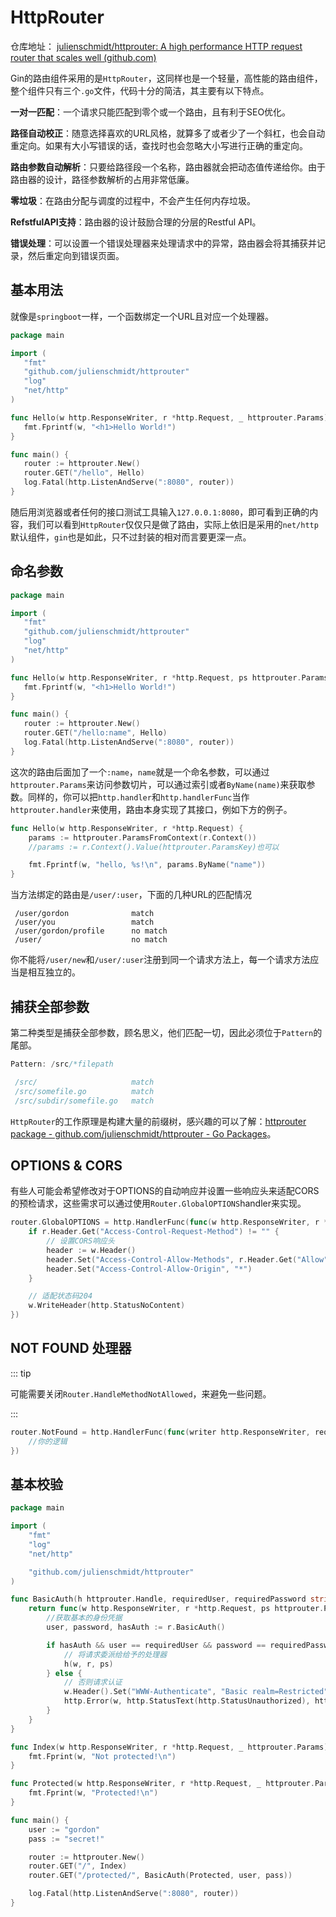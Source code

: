 # HttpRouter

仓库地址： [julienschmidt/httprouter: A high performance HTTP request router that scales well (github.com)](https://github.com/julienschmidt/httprouter)

Gin的路由组件采用的是`HttpRouter`，这同样也是一个轻量，高性能的路由组件，整个组件只有三个`.go`文件，代码十分的简洁，其主要有以下特点。

**一对一匹配**：一个请求只能匹配到零个或一个路由，且有利于SEO优化。

**路径自动校正**：随意选择喜欢的URL风格，就算多了或者少了一个斜杠，也会自动重定向。如果有大小写错误的话，查找时也会忽略大小写进行正确的重定向。

**路由参数自动解析**：只要给路径段一个名称，路由器就会把动态值传递给你。由于路由器的设计，路径参数解析的占用非常低廉。

**零垃圾**：在路由分配与调度的过程中，不会产生任何内存垃圾。

**RefstfulAPI支持**：路由器的设计鼓励合理的分层的Restful API。

**错误处理**：可以设置一个错误处理器来处理请求中的异常，路由器会将其捕获并记录，然后重定向到错误页面。



## 基本用法

就像是`springboot`一样，一个函数绑定一个URL且对应一个处理器。

```go
package main

import (
   "fmt"
   "github.com/julienschmidt/httprouter"
   "log"
   "net/http"
)

func Hello(w http.ResponseWriter, r *http.Request, _ httprouter.Params) {
   fmt.Fprintf(w, "<h1>Hello World!")
}

func main() {
   router := httprouter.New()
   router.GET("/hello", Hello)
   log.Fatal(http.ListenAndServe(":8080", router))
}
```

随后用浏览器或者任何的接口测试工具输入`127.0.0.1:8080`，即可看到正确的内容，我们可以看到`HttpRouter`仅仅只是做了路由，实际上依旧是采用的`net/http`默认组件，`gin`也是如此，只不过封装的相对而言要更深一点。



## 命名参数

```go
package main

import (
   "fmt"
   "github.com/julienschmidt/httprouter"
   "log"
   "net/http"
)

func Hello(w http.ResponseWriter, r *http.Request, ps httprouter.Params) {
   fmt.Fprintf(w, "<h1>Hello World!")
}

func main() {
   router := httprouter.New()
   router.GET("/hello:name", Hello)
   log.Fatal(http.ListenAndServe(":8080", router))
}
```

这次的路由后面加了一个`:name`，`name`就是一个命名参数，可以通过`httprouter.Params`来访问参数切片，可以通过索引或者`ByName(name)`来获取参数。同样的，你可以把`http.handler`和`http.handlerFunc`当作`httprouter.handler`来使用，路由本身实现了其接口，例如下方的例子。

```go
func Hello(w http.ResponseWriter, r *http.Request) {
    params := httprouter.ParamsFromContext(r.Context())
    //params := r.Context().Value(httprouter.ParamsKey)也可以

    fmt.Fprintf(w, "hello, %s!\n", params.ByName("name"))
}
```

当方法绑定的路由是`/user/:user`，下面的几种URL的匹配情况

```
 /user/gordon              match
 /user/you                 match
 /user/gordon/profile      no match
 /user/                    no match
```

你不能将`/user/new`和`/user/:user`注册到同一个请求方法上，每一个请求方法应当是相互独立的。



## 捕获全部参数

第二种类型是捕获全部参数，顾名思义，他们匹配一切，因此必须位于`Pattern`的尾部。

```go
Pattern: /src/*filepath

 /src/                     match
 /src/somefile.go          match
 /src/subdir/somefile.go   match
```



`HttpRouter`的工作原理是构建大量的前缀树，感兴趣的可以了解：[httprouter package - github.com/julienschmidt/httprouter - Go Packages](https://pkg.go.dev/github.com/julienschmidt/httprouter#readme-how-does-it-work)。



## OPTIONS & CORS

有些人可能会希望修改对于OPTIONS的自动响应并设置一些响应头来适配CORS的预检请求，这些需求可以通过使用`Router.GlobalOPTIONS`handler来实现。

```go
router.GlobalOPTIONS = http.HandlerFunc(func(w http.ResponseWriter, r *http.Request) {
    if r.Header.Get("Access-Control-Request-Method") != "" {
        // 设置CORS响应头
        header := w.Header()
        header.Set("Access-Control-Allow-Methods", r.Header.Get("Allow"))
        header.Set("Access-Control-Allow-Origin", "*")
    }

    // 适配状态码204
    w.WriteHeader(http.StatusNoContent)
})
```



## NOT FOUND 处理器

::: tip

可能需要关闭`Router.HandleMethodNotAllowed`，来避免一些问题。

:::

```go
router.NotFound = http.HandlerFunc(func(writer http.ResponseWriter, request *http.Request) {
	//你的逻辑
})
```



## 基本校验

```go
package main

import (
	"fmt"
	"log"
	"net/http"

	"github.com/julienschmidt/httprouter"
)

func BasicAuth(h httprouter.Handle, requiredUser, requiredPassword string) httprouter.Handle {
	return func(w http.ResponseWriter, r *http.Request, ps httprouter.Params) {
		//获取基本的身份凭据
		user, password, hasAuth := r.BasicAuth()

		if hasAuth && user == requiredUser && password == requiredPassword {
			// 将请求委派给给予的处理器
			h(w, r, ps)
		} else {
			// 否则请求认证
			w.Header().Set("WWW-Authenticate", "Basic realm=Restricted")
			http.Error(w, http.StatusText(http.StatusUnauthorized), http.StatusUnauthorized)
		}
	}
}

func Index(w http.ResponseWriter, r *http.Request, _ httprouter.Params) {
	fmt.Fprint(w, "Not protected!\n")
}

func Protected(w http.ResponseWriter, r *http.Request, _ httprouter.Params) {
	fmt.Fprint(w, "Protected!\n")
}

func main() {
	user := "gordon"
	pass := "secret!"

	router := httprouter.New()
	router.GET("/", Index)
	router.GET("/protected/", BasicAuth(Protected, user, pass))

	log.Fatal(http.ListenAndServe(":8080", router))
}
```

